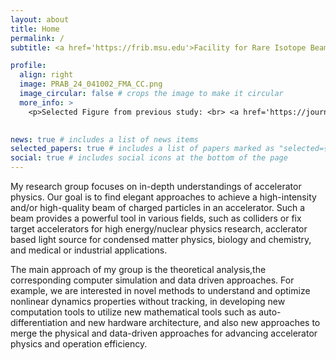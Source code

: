 ```yaml
---
layout: about
title: Home
permalink: /
subtitle: <a href='https://frib.msu.edu'>Facility for Rare Isotope Beams</a>, <a href='https://www.msu.edu'>Michigan State University</a>.

profile:
  align: right
  image: PRAB_24_041002_FMA_CC.png
  image_circular: false # crops the image to make it circular
  more_info: >
    <p>Selected Figure from previous study: <br> <a href='https://journals.aps.org/prab/abstract/10.1103/PhysRevAccelBeams.24.041002'>Dynamics of Crab Crossing</a> </p>
    

news: true # includes a list of news items
selected_papers: true # includes a list of papers marked as "selected={true}"
social: true # includes social icons at the bottom of the page
---
```


My research group focuses on in-depth understandings of accelerator physics. Our goal is to find elegant approaches to achieve a high-intensity and/or high-quality beam of charged particles in an accelerator. Such a beam provides a powerful tool in various fields, such as colliders or fix target accelerators for high energy/nuclear physics research, acclerator based light source for condensed matter physics, biology and chemistry, and medical or industrial applications.  

The main approach of my group is the theoretical analysis,the corresponding computer simulation and data driven approaches.  For example, we are interested in novel methods to understand and optimize nonlinear dynamics properties without tracking, in developing new computation tools to utilize new mathematical tools such as auto-differentiation and new hardware architecture, and also new approaches to merge the physical and data-driven approaches for advancing accelerator physics and operation efficiency.

